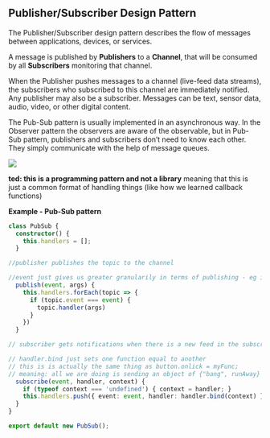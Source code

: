 ## Publisher/Subscriber Design Pattern

The Publisher/Subscriber design pattern describes the flow of messages between applications, devices, or services. 

A message is published by **Publishers** to a **Channel**, that will be consumed by all **Subscribers** monitoring that channel. 

When the Publisher pushes messages to a channel (live-feed data streams), the subscribers who subscribed to this channel are immediately notified. Any publisher may also be a subscriber. Messages can be text, sensor data, audio, video, or other digital content.

The Pub-Sub pattern is usually implemented in an asynchronous way. In the Observer pattern the observers are aware of the observable, but in Pub-Sub pattern, publishers and subscribers don’t need to know each other. They simply communicate with the help of message queues.

![](./images/pub-sub.PNG)

**ted: this is a programming pattern and not a library**
meaning that this is just a common format of handling things (like how we learned callback functions)

**Example - Pub-Sub pattern**
```typescript
class PubSub {
  constructor() {
    this.handlers = [];
  }

//publisher publishes the topic to the channel

//event just gives us greater granularily in terms of publishing - eg if noise = "bang" then runAway(args)
  publish(event, args) {
    this.handlers.forEach(topic => {
      if (topic.event === event) {
        topic.handler(args)
      }
    })
  }

// subscriber gets notifications when there is a new feed in the subscribed channel

// handler.bind just sets one function equal to another
// this is is actually the same thing as button.onlick = myFunc;
// meaning: all we are doing is sending an object of {"bang", runAway} where runAway is a callback func
  subscribe(event, handler, context) {
    if (typeof context === 'undefined') { context = handler; }
    this.handlers.push({ event: event, handler: handler.bind(context) });
  }
}

export default new PubSub();
```